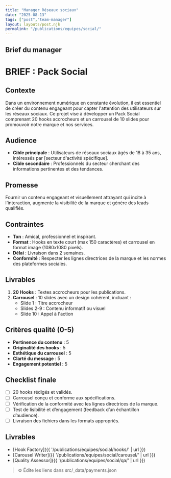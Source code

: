 ```yaml
---
title: "Manager Réseaux sociaux"
date: "2025-08-13"
tags: ["post","team-manager"]
layout: layouts/post.njk
permalink: "/publications/equipes/social/"
---
```

## Brief du manager

# BRIEF : Pack Social

## Contexte
Dans un environnement numérique en constante évolution, il est essentiel de créer du contenu engageant pour capter l'attention des utilisateurs sur les réseaux sociaux. Ce projet vise à développer un Pack Social comprenant 20 hooks accrocheurs et un carrousel de 10 slides pour promouvoir notre marque et nos services.

## Audience
- **Cible principale** : Utilisateurs de réseaux sociaux âgés de 18 à 35 ans, intéressés par [secteur d'activité spécifique].
- **Cible secondaire** : Professionnels du secteur cherchant des informations pertinentes et des tendances.

## Promesse
Fournir un contenu engageant et visuellement attrayant qui incite à l'interaction, augmente la visibilité de la marque et génère des leads qualifiés.

## Contraintes
- **Ton** : Amical, professionnel et inspirant.
- **Format** : Hooks en texte court (max 150 caractères) et carrousel en format image (1080x1080 pixels).
- **Délai** : Livraison dans 2 semaines.
- **Conformité** : Respecter les lignes directrices de la marque et les normes des plateformes sociales.

## Livrables
1. **20 Hooks** : Textes accrocheurs pour les publications.
2. **Carrousel** : 10 slides avec un design cohérent, incluant :
   - Slide 1 : Titre accrocheur
   - Slides 2-9 : Contenu informatif ou visuel
   - Slide 10 : Appel à l'action

## Critères qualité (0-5)
- **Pertinence du contenu** : 5
- **Originalité des hooks** : 5
- **Esthétique du carrousel** : 5
- **Clarté du message** : 5
- **Engagement potentiel** : 5

## Checklist finale
- [ ] 20 hooks rédigés et validés.
- [ ] Carrousel conçu et conforme aux spécifications.
- [ ] Vérification de la conformité avec les lignes directrices de la marque.
- [ ] Test de lisibilité et d’engagement (feedback d’un échantillon d’audience).
- [ ] Livraison des fichiers dans les formats appropriés.

## Livrables
- [Hook Factory]({{ '/publications/equipes/social/hooks/' | url }})
- [Carousel Writer]({{ '/publications/equipes/social/carousel/' | url }})
- [Quality Assessor]({{ '/publications/equipes/social/qa/' | url }})

> ⚙️ Édite les liens dans src/_data/payments.json
